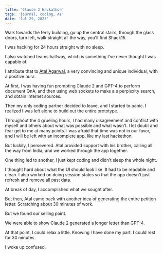 ```yaml
---
title: 'Claude 2 Hackathon'
tags: 'journal, coding, AI'
date: 'Jul 29, 2023'
---
```


Walk towards the ferry building, go up the central stairs, through the glass doors, turn left, walk straight all the way, you'll find Shack15.

I was hacking for 24 hours straight with no sleep.

I also switched teams halfway, which is something I've never thought I was capable of.

I attribute that to [Atal Agarwal](https://www.linkedin.com/in/atalovesyou/), a very convincing and unique individual, with a positive aura.

At first, I was having fun prompting Claude 2 and GPT-4 to perform document QnA, and then using web sockets to make a s perplexity search, and obtain internet sources.

Then my only coding partner decided to leave, and I started to panic. I realized I was left alone to build out the entire prototype.

Throughout the 4 grueling hours, I had many disagreement and conflict with myself and others about what was possible and what wasn't. I let doubt and fear get to me at many points. I was afraid that time was not in our favor, and I will be left with an incomplete app, like my last hackathon.

But luckily, I persevered. Atal provided support with his brother, calling all the way from India, and we worked through the app together.

One thing led to another, I just kept coding and didn't sleep the whole night.

I thought hard about what the UI should look like. It had to be readable and clean. I also worked on doing session states so that the app doesn't just refresh and remove all past data.

At break of day, I accomplished what we sought after.

But then, Atal came back with another idea of generating the entire petition letter. Scratching about 30 minutes of work.

But we found our selling point.

We were able to show Claude 2 generated a longer letter than GPT-4.

At that point, I could relax a little. Knowing I have done my part. I could rest for 30 minutes.

I woke up confused.

